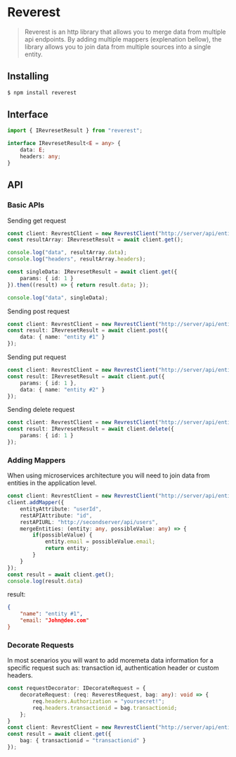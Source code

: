 # Reverest
> Reverest is an http library that allows you to merge data from multiple api endpoints. By adding multiple mappers (explenation bellow), the library allows you to join data from multiple sources into a single entity.
## Installing
``` bash
$ npm install reverest
```
## Interface
```typescript
import { IRevresetResult } from "reverest";

interface IRevresetResult<E = any> {
    data: E;
    headers: any;
}
```

## API
### Basic APIs
Sending get request
```typescript
const client: RevrestClient = new RevrestClient("http://server/api/entity/{id}")
const resultArray: IRevresetResult = await client.get();

console.log("data", resultArray.data);
console.log("headers", resultArray.headers);

const singleData: IRevresetResult = await client.get({
    params: { id: 1 }
}).then((result) => { return result.data; });

console.log("data", singleData);
```

Sending post request
```typescript
const client: RevrestClient = new RevrestClient("http://server/api/entity/{id}")
const result: IRevresetResult = await client.post({
    data: { name: "entity #1" }
});
```

Sending put request
```typescript
const client: RevrestClient = new RevrestClient("http://server/api/entity/{id}")
const result: IRevresetResult = await client.put({
    params: { id: 1 },
    data: { name: "entity #2" }
});
```

Sending delete request
```typescript
const client: RevrestClient = new RevrestClient("http://server/api/entity/{id}")
const result: IRevresetResult = await client.delete({
    params: { id: 1 }
});
```
### Adding Mappers
When using microservices architecture you will need to join data from entities in the application level.
```typescript
const client: RevrestClient = new RevrestClient("http://server/api/entity/{id}");
client.addMapper({
    entityAttribute: "userId",
    restAPIAttribute: "id",
    restAPIURL: "http://secondserver/api/users",
    mergeEntities: (entity: any, possibleValue: any) => {
        if(possibleValue) {
            entity.email = possibleValue.email;
            return entity;
        }
    }
});
const result = await client.get();
console.log(result.data)
```
result:
```json
{
    "name": "entity #1",
    "email: "John@deo.com"
}
```

### Decorate Requests
In most scenarios you will want to add moremeta data information for a specific request such as: transaction id, authentication header or custom headers. 
```typescript
const requestDecorator: IDecorateRequest = {
    decorateRequest: (req: ReverestRequest, bag: any): void => {
        req.headers.Authorization = "yoursecret!";
        req.headers.transactionid = bag.transactionid;
    };
}
const client: RevrestClient = new RevrestClient("http://server/api/entity/{id}", requestDecorator);
const result = await client.get({
    bag: { transactionid = "transactionid" }
});
```